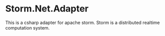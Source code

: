 # Storm.Net.Adapter
This is a csharp adapter for apache storm. Storm is a distributed realtime computation system.
